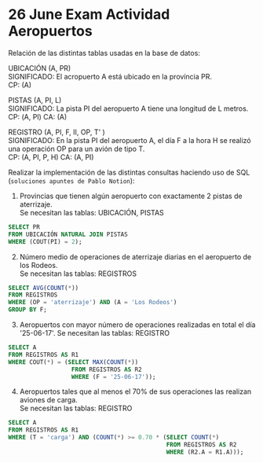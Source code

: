 # 26 June Exam Actividad Aeropuertos

Relación de las distintas tablas usadas en la base de datos:

UBICACIÓN (A, PR)\
SIGNIFICADO: El acropuerto A está ubicado en la província PR.\
CP: (A)

PISTAS (A, PI, L)\
SIGNIFICADO: La pista PI del aeropuerto A tiene una longitud de L metros.\
СР: (A, PI) СA: (A)

REGISTRO (A, PI, F, II, OP, T' )\
SIGNIFICADO: En la pista PI del aeropuerto A, el día F a la hora H se realizó una operación OP para un avión de tipo T.\
CP: (A, PI, P, H) CA: (A, PI)

Realizar la implementación de las distintas consultas haciendo uso de SQL (`soluciones apuntes
de Pablo Notion`):

1. Provincias que tienen algún aeropuerto con exactamente 2 pistas de aterrizaje.\
Se necesitan las tablas: UBICACIÓN, PISTAS
```sql
SELECT PR
FROM UBICACIÓN NATURAL JOIN PISTAS
WHERE (COUT(PI) = 2);
```

2. Número medio de operaciones de aterrizaje diarias en el aeropuerto de los Rodeos.\
Se necesitan las tablas: REGISTROS
```sql
SELECT AVG(COUNT(*))
FROM REGISTROS
WHERE (OP = 'aterrizaje') AND (A = 'Los Rodeos')
GROUP BY F;
```

3. Aeropuertos con mayor número de operaciones realizadas en total el día '25-06-17'.
Se necesitan las tablas: REGISTRO
```sql
SELECT A
FROM REGISTROS AS R1
WHERE COUT(*) = (SELECT MAX(COUNT(*))
                  FROM REGISTROS AS R2
                  WHERE (F = '25-06-17'));
```

4. Aeropuertos tales que al menos el 70% de sus operaciones las realizan aviones de carga.\
Se necesitan las tablas: REGISTRO
```sql
SELECT A
FROM REGISTROS AS R1
WHERE (T = 'carga') AND (COUNT(*) >= 0.70 * (SELECT COUNT(*)
                                             FROM REGISTROS AS R2
                                             WHERE (R2.A = R1.A)));
```